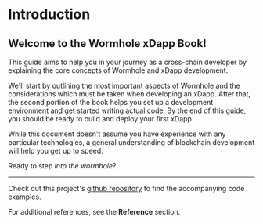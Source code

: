 # Introduction

## Welcome to the Wormhole xDapp Book!

This guide aims to help you in your journey as a cross-chain developer by explaining the core concepts of Wormhole and xDapp development.

We'll start by outlining the most important aspects of Wormhole and the considerations which must be taken when developing an xDapp. After that, the second portion of the book helps you set up a development environment and get started writing actual code. By the end of this guide, you should be ready to build and deploy your first xDapp.

While this document doesn't assume you have experience with any particular technologies, a general understanding of blockchain development will help you get up to speed.

Ready to step _into the wormhole_?

---

Check out this project's [github repository](https://www.github.com/wormhole-foundation/xdapp-book) to find the accompanying code examples.

For additional references, see the **Reference** section.
